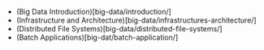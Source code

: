 * (Big Data Introduction)[big-data/introduction/]
* (Infrastructure and Architecture)[big-data/infrastructures-architecture/]
* (Distributed File Systems)[big-data/distributed-file-systems/]
* (Batch Applications)[big-dat/batch-application/]